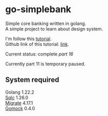 # go-simplebank

Simple core banking written in golang.  
A simple project to learn about design system.

I'm follow this [tutorial](https://myseco.udemy.com/course/backend-master-class-golang-postgresql-kubernetes).  
Github link of this tutorial: [link](https://github.com/techschool/simplebank).

Current status: complete _part 16_

Currently part 11 is temporary paused.

## System required

Golang 1.22.2  
[Sqlc](https://github.com/sqlc-dev/sqlc) 1.26.0  
[Migrate](https://github.com/golang-migrate) 4.17.1  
[Gomock](https://github.com/uber-go/mock) 0.4.0
